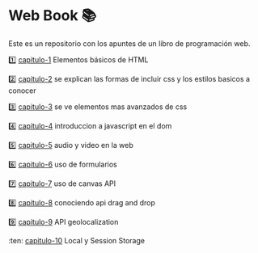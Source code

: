 # Web Book :books:

Este es un repositorio con los apuntes de un libro de programación web.

:one: [capitulo-1](./capitulo-1/my-code.html) Elementos básicos de HTML

:two: [capitulo-2](./capitulo-2/index.html) se explican las formas de incluir css y los estilos basicos a conocer 

:three: [capitulo-3](./capitulo-3/index.html) se ve elementos mas avanzados de css 

:four: [capitulo-4](./capitulo-4/include-js.html) introduccion a javascript en el dom 

:five: [capitulo-5](./capitulo-5/video.html) audio y video en la web 

:six: [capitulo-6](./capitulo-6/index.html) uso de formularios 

:seven: [capitulo-7](./capitulo-7/canvas.html) uso de canvas API

:eight: [capitulo-8](./capitulo-8/index.html) conociendo api drag and drop

:nine: [capitulo-9](./capitulo-9/index.html) API geolocalization

:ten: [capitulo-10](./capitulo-10/index.html) Local y Session Storage
